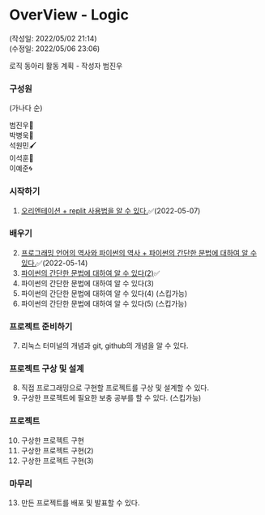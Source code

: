 # OverView - Logic
(작성일: 2022/05/02 21:14)<br> 
(수정일: 2022/05/06 23:06)<br>

로직 동아리 활동 계획 - 작성자 범진우<br>

### 구성원 

(가나다 순)<br>

범진우👑<br>
박병욱🔮<br>
석원민🖌<br>
이석훈💎<br>
이예준🌀<br>


### 시작하기
1. [오리엔테이션 + replit 사용법을 알 수 있다.](https://github.com/Team-Logic/OverView/blob/main/1/README.md)✅(2022-05-07)<br>

### 배우기
2. [프로그래밍 언어의 역사와 파이썬의 역사 + 파이썬의 간단한 문법에 대하여 알 수 있다.](https://github.com/Team-Logic/OverView/blob/main/2/README.md)✅(2022-05-14)<br>
3. [파이썬의 간단한 문법에 대하여 알 수 있다(2)](https://github.com/Team-Logic/OverView/blob/main/3/README.md)✅<br>
4. 파이썬의 간단한 문법에 대하여 알 수 있다(3)<br>
5. 파이썬의 간단한 문법에 대하여 알 수 있다(4) (스킵가능)<br> 
6. 파이썬의 간단한 문법에 대하여 알 수 있다(5) (스킵가능)<br> 

### 프로젝트 준비하기 
7. 리눅스 터미널의 개념과 git, github의 개념을 알 수 있다.

### 프로젝트 구상 및 설계
8. 직접 프로그래밍으로 구현할 프로젝트를 구상 및 설계할 수 있다.<br>
9. 구상한 프로젝트에 필요한 보충 공부를 할 수 있다. (스킵가능)<br>

### 프로젝트
10. 구상한 프로젝트 구현<br>
11. 구상한 프로젝트 구현(2)<br>
12. 구상한 프로젝트 구현(3)<br>

### 마무리
13. 만든 프로젝트를 배포 및 발표할 수 있다.
